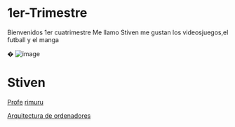 # 1er-Trimestre
Bienvenidos 1er cuatrimestre
Me llamo Stiven
me gustan los videosjuegos,el futball y el manga



�
![image](https://user-images.githubusercontent.com/90753344/133393432-f1cf0231-eb3e-403e-8324-d72effd140c9.png)
# Stiven
[Profe](https://github.com/d-prieto?tab=repositories)
[rimuru](q=rimuru+tempest&client=ubuntu&hs=RNo&source=lnms&tbm=isch&sa=X&ved=2ahUKEwiV9fqcw4DzAhVQhVwKHXkuBNYQ_AUoAXoECAEQAw&biw=1920&bih=953)


[Arquitectura de ordenadores](https://github.com/St1v3n3223/1er-Trimestre/blob/main/Arquitectura%20de%20ordenadores.Md)
